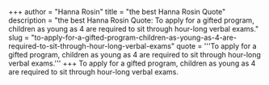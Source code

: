 +++
author = "Hanna Rosin"
title = "the best Hanna Rosin Quote"
description = "the best Hanna Rosin Quote: To apply for a gifted program, children as young as 4 are required to sit through hour-long verbal exams."
slug = "to-apply-for-a-gifted-program-children-as-young-as-4-are-required-to-sit-through-hour-long-verbal-exams"
quote = '''To apply for a gifted program, children as young as 4 are required to sit through hour-long verbal exams.'''
+++
To apply for a gifted program, children as young as 4 are required to sit through hour-long verbal exams.
